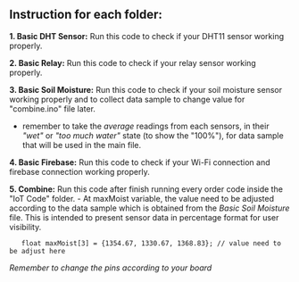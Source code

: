 ## Instruction for each folder:

**1. Basic DHT Sensor:** Run this code to check if your DHT11 sensor working properly.

**2. Basic Relay:** Run this code to check if your relay sensor working properly.

**3. Basic Soil Moisture:** Run this code to check if your soil moisture sensor working properly and to collect data sample to change value for "combine.ino" file later.
    
- remember to take the *average* readings from each sensors, in their *"wet"* or *"too much water"* state (to show the "100%"), for data sample that will be used in the main file.

**4. Basic Firebase:** Run this code to check if your Wi-Fi connection and firebase connection working properly.

**5. Combine:** Run this code after finish running every order code inside the "IoT Code" folder.
    - At maxMoist variable, the value need to be adjusted according to the data sample which is obtained from the *Basic Soil Moisture* file. This is intended to present sensor data in percentage format for user visibility.

       float maxMoist[3] = {1354.67, 1330.67, 1368.83}; // value need to be adjust here
       

*Remember to change the pins according to your board*
